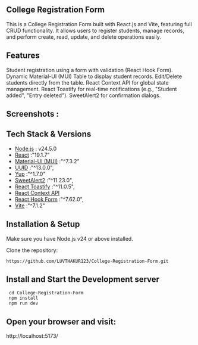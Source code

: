 ## College Registration Form

This is a College Registration Form built with React.js and Vite, featuring full CRUD functionality.
It allows users to register students, manage records, and perform create, read, update, and delete operations easily.

## Features

Student registration using a form with validation (React Hook Form).
Dynamic Material-UI (MUI) Table to display student records.
Edit/Delete students directly from the table.
React Context API for global state management.
React Toastify for real-time notifications (e.g., "Student added", "Entry deleted").
SweetAlert2 for confirmation dialogs.

## Screenshots :


 ## Tech Stack & Versions
- [Node.js](https://nodejs.org/) : v24.5.0
- [React](https://reactjs.org/) :"19.1.7" 
- [Material-UI (MUI)](https://mui.com/) :"^7.3.2"
- [UUID](https://www.npmjs.com/package/uuid)  :"^13.0.0",
- [Yup](https://www.npmjs.com/package/yup) :"^1.7.0"
- [SweetAlert2](https://sweetalert2.github.io/)  :"^11.23.0",
- [React Toastify](https://fkhadra.github.io/react-toastify/introduction) :"^11.0.5",
- [React Context API](https://react.dev/learn/passing-data-deeply-with-context)  
- [React Hook Form](https://react-hook-form.com/)  :"^7.62.0",
- [Vite](https://vitejs.dev/)  :"^7.1.2"


## Installation & Setup

Make sure you have Node.js v24  or above installed.

Clone the repository: 

    https://github.com/LUVTHAKUR123/College-Registration-Form.git



## Install and Start the Development server

     cd College-Registration-Form
     npm install
     npm run dev

##  Open your browser and visit:

  http://localhost:5173/
